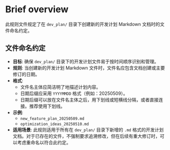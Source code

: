 # Brief overview

此规则文件规定了在 `dev_plan/` 目录下创建新的开发计划 Markdown 文档时的文件命名约定。

## 文件命名约定

- **目标**: 确保 `dev_plan/` 目录下的开发计划文件易于按时间顺序识别和管理。
- **规则**: 当创建新的开发计划 Markdown 文件时，文件名应包含文档创建或主要修订的日期。
- **格式**:
  - 文件名主体应简洁明了地描述计划内容。
  - 日期后缀应采用 `YYYYMMDD` 格式（例如：20250509）。
  - 日期后缀可以放在文件名主体之后，用下划线或短横线分隔，或者直接连接。推荐使用下划线。
- **示例**:
  - `new_feature_plan_20250509.md`
  - `optimization_ideas_20250510.md`
- **适用场景**: 此规则适用于所有在 `dev_plan/` 目录下新增的 `.md` 格式的开发计划文档。对于已存在的文件，不强制要求追溯修改，但在后续有重大修订时，可以考虑重命名以符合此约定。
